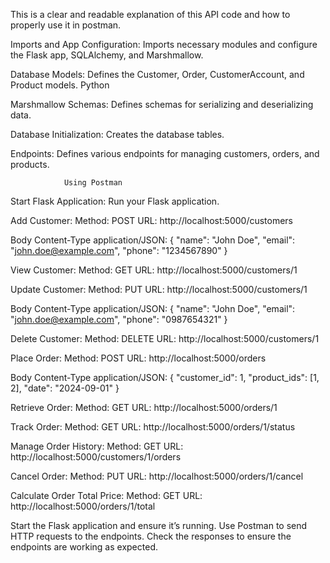 This is a clear and readable explanation of this API code and how to properly use it in postman.


Imports and App Configuration:
Imports necessary modules and configure the Flask app, SQLAlchemy, and Marshmallow.


Database Models:
Defines the Customer, Order, CustomerAccount, and Product models.
Python

Marshmallow Schemas:
Defines schemas for serializing and deserializing data.


Database Initialization:
Creates the database tables.


Endpoints:
Defines various endpoints for managing customers, orders, and products.


                Using Postman
Start Flask Application:
Run your Flask application.

Add Customer:
Method: POST
URL: http://localhost:5000/customers

Body Content-Type application/JSON:
{
    "name": "John Doe",
    "email": "john.doe@example.com",
    "phone": "1234567890"
}


View Customer:
Method: GET
URL: http://localhost:5000/customers/1

Update Customer:
Method: PUT
URL: http://localhost:5000/customers/1

Body Content-Type application/JSON:
{
    "name": "John Doe",
    "email": "john.doe@example.com",
    "phone": "0987654321"
}

Delete Customer:
Method: DELETE
URL: http://localhost:5000/customers/1

Place Order:
Method: POST
URL: http://localhost:5000/orders

Body Content-Type application/JSON:
{
    "customer_id": 1,
    "product_ids": [1, 2],
    "date": "2024-09-01"
}

Retrieve Order:
Method: GET
URL: http://localhost:5000/orders/1

Track Order:
Method: GET
URL: http://localhost:5000/orders/1/status

Manage Order History:
Method: GET
URL: http://localhost:5000/customers/1/orders

Cancel Order:
Method: PUT
URL: http://localhost:5000/orders/1/cancel

Calculate Order Total Price:
Method: GET
URL: http://localhost:5000/orders/1/total



Start the Flask application and ensure it’s running.
Use Postman to send HTTP requests to the endpoints.
Check the responses to ensure the endpoints are working as expected.